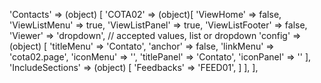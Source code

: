 <!-- IDEAL CONFIGURATION FOR THE MODEL -->

'Contacts' => (object) [
    'COTA02' => (object)[
        'ViewHome' => false,
        'ViewListMenu' => true,
        'ViewListPanel' => true,
        'ViewListFooter' => false,
        'Viewer' => 'dropdown', // accepted values, list or dropdown
        'config' => (object) [
            'titleMenu' => 'Contato',
            'anchor' =>  false,
            'linkMenu' => 'cota02.page',
            'iconMenu' => '',
            'titlePanel' => 'Contato',
            'iconPanel' => ''
        ],
        'IncludeSections' => (object) [
            'Feedbacks' => 'FEED01',
        ]
    ],
],
